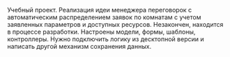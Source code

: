 Учебный проект. Реализация идеи менеджера переговорок с автоматическим распределением заявок по комнатам с учетом заявленных параметров и доступных ресурсов.
Незакончен, находится в процессе разработки. 
Настроены модели, формы, шаблоны, контроллеры. Нужно подключить логику из десктопной версии и написать другой механизм сохранения данных.

